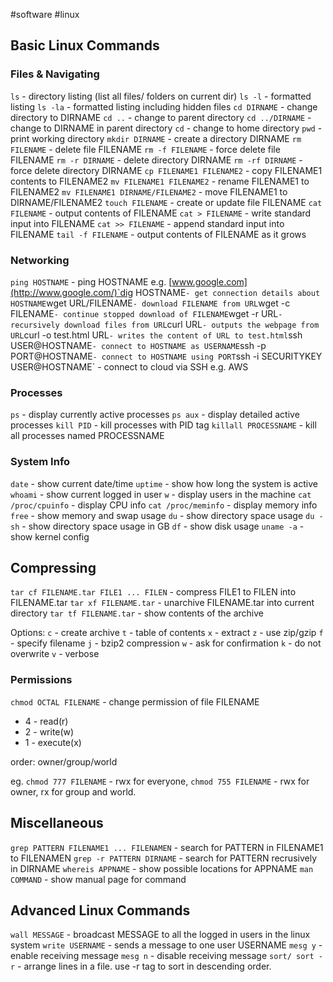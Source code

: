 #software #linux

## Basic Linux Commands

### Files & Navigating

`ls` - directory listing (list all files/ folders on current dir) `ls -l` - formatted listing `ls -la` - formatted listing including hidden files `cd DIRNAME` - change directory to DIRNAME `cd ..` - change to parent directory `cd ../DIRNAME` - change to DIRNAME in parent directory `cd` - change to home directory `pwd` - print working directory `mkdir DIRNAME` - create a directory DIRNAME `rm FILENAME` - delete file FILENAME `rm -f FILENAME` - force delete file FILENAME `rm -r DIRNAME` - delete directory DIRNAME `rm -rf DIRNAME` - force delete directory DIRNAME `cp FILENAME1 FILENAME2` - copy FILENAME1 contents to FILENAME2 `mv FILENAME1 FILENAME2` - rename FILENAME1 to FILENAME2 `mv FILENAME1 DIRNAME/FILENAME2` - move FILENAME1 to DIRNAME/FILENAME2 `touch FILENAME` - create or update file FILENAME `cat FILENAME` - output contents of FILENAME `cat > FILENAME` - write standard input into FILENAME `cat >> FILENAME` - append standard input into FILENAME `tail -f FILENAME` - output contents of FILENAME as it grows

### Networking

`ping HOSTNAME` - ping HOSTNAME e.g. [www.google.com](http://www.google.com/)`dig HOSTNAME` - get connection details about HOSTNAME `wget URL/FILENAME` - download FILENAME from URL `wget -c FILENAME` - continue stopped download of FILENAME `wget -r URL` - recursively download files from URL `curl URL` - outputs the webpage from URL `curl -o test.html URL` - writes the content of URL to test.html `ssh USER@HOSTNAME` - connect to HOSTNAME as USERNAME `ssh -p PORT@HOSTNAME` - connect to HOSTNAME using PORT `ssh -i SECURITYKEY USER@HOSTNAME` - connect to cloud via SSH e.g. AWS

### Processes

`ps` - display currently active processes `ps aux` - display detailed active processes `kill PID` - kill processes with PID tag `killall PROCESSNAME` - kill all processes named PROCESSNAME

### System Info

`date` - show current date/time `uptime` - show how long the system is active `whoami` - show current logged in user `w` - display users in the machine `cat /proc/cpuinfo` - display CPU info `cat /proc/meminfo` - display memory info `free` - show memory and swap usage `du` - show directory space usage `du -sh` - show directory space usage in GB `df` - show disk usage `uname -a` - show kernel config

## Compressing

`tar cf FILENAME.tar FILE1 ... FILEN` - compress FILE1 to FILEN into FILENAME.tar `tar xf FILENAME.tar` - unarchive FILENAME.tar into current directory `tar tf FILENAME.tar` - show contents of the archive

Options: `c` - create archive `t` - table of contents `x` - extract `z` - use zip/gzip `f` - specify filename `j` - bzip2 compression `w` - ask for confirmation `k` - do not overwrite `v` - verbose

### Permissions

`chmod OCTAL FILENAME` - change permission of file FILENAME

- 4 - read(r)
- 2 - write(w)
- 1 - execute(x)

order: owner/group/world

eg. `chmod 777 FILENAME` - rwx for everyone, `chmod 755 FILENAME` - rwx for owner, rx for group and world.

## Miscellaneous

`grep PATTERN FILENAME1 ... FILENAMEN` - search for PATTERN in FILENAME1 to FILENAMEN `grep -r PATTERN DIRNAME` - search for PATTERN recrusively in DIRNAME `whereis APPNAME` - show possible locations for APPNAME `man COMMAND` - show manual page for command

## Advanced Linux Commands

`wall MESSAGE` - broadcast MESSAGE to all the logged in users in the linux system `write USERNAME` - sends a message to one user USERNAME `mesg y` - enable receiving message `mesg n` - disable receiving message `sort/ sort -r` - arrange lines in a file. use -r tag to sort in descending order.